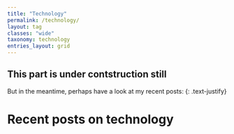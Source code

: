 ```yaml
---
title: "Technology"
permalink: /technology/
layout: tag
classes: "wide"
taxonomy: technology
entries_layout: grid
---
```


## This part is under contstruction still
But in the meantime, perhaps have a look at my recent posts:
{: .text-justify}

# Recent posts on technology




